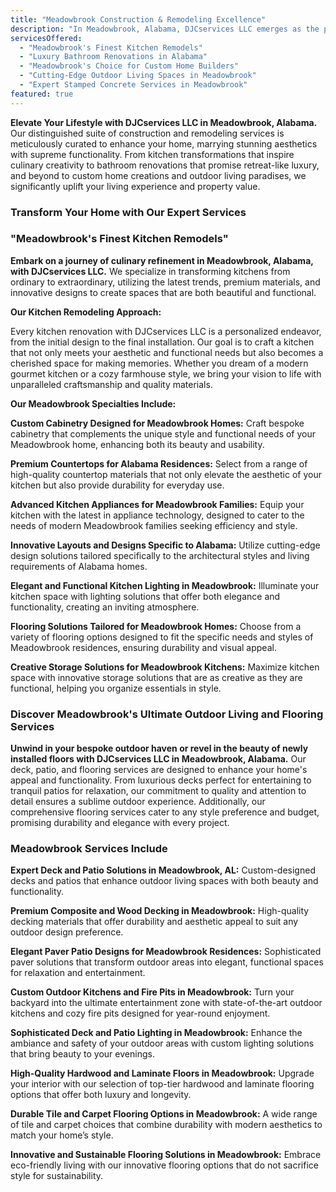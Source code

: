 ```yaml
---
title: "Meadowbrook Construction & Remodeling Excellence"
description: "In Meadowbrook, Alabama, DJCservices LLC emerges as the premier choice for transformative construction and remodeling services. Our dedication to reimagining homes with custom kitchen designs, luxurious bathroom upgrades, and innovative outdoor solutions ensures every space becomes a testament to luxury and functional beauty."
servicesOffered:
  - "Meadowbrook's Finest Kitchen Remodels"
  - "Luxury Bathroom Renovations in Alabama"
  - "Meadowbrook's Choice for Custom Home Builders"
  - "Cutting-Edge Outdoor Living Spaces in Meadowbrook"
  - "Expert Stamped Concrete Services in Meadowbrook"
featured: true
---
```


**Elevate Your Lifestyle with DJCservices LLC in Meadowbrook, Alabama.** Our distinguished suite of construction and remodeling services is meticulously curated to enhance your home, marrying stunning aesthetics with supreme functionality. From kitchen transformations that inspire culinary creativity to bathroom renovations that promise retreat-like luxury, and beyond to custom home creations and outdoor living paradises, we significantly uplift your living experience and property value.

### Transform Your Home with Our Expert Services

### "Meadowbrook's Finest Kitchen Remodels"

**Embark on a journey of culinary refinement in Meadowbrook, Alabama, with DJCservices LLC.** We specialize in transforming kitchens from ordinary to extraordinary, utilizing the latest trends, premium materials, and innovative designs to create spaces that are both beautiful and functional.

**Our Kitchen Remodeling Approach:**

Every kitchen renovation with DJCservices LLC is a personalized endeavor, from the initial design to the final installation. Our goal is to craft a kitchen that not only meets your aesthetic and functional needs but also becomes a cherished space for making memories. Whether you dream of a modern gourmet kitchen or a cozy farmhouse style, we bring your vision to life with unparalleled craftsmanship and quality materials.

**Our Meadowbrook Specialties Include:**

**Custom Cabinetry Designed for Meadowbrook Homes:** Craft bespoke cabinetry that complements the unique style and functional needs of your Meadowbrook home, enhancing both its beauty and usability.

**Premium Countertops for Alabama Residences:** Select from a range of high-quality countertop materials that not only elevate the aesthetic of your kitchen but also provide durability for everyday use.

**Advanced Kitchen Appliances for Meadowbrook Families:** Equip your kitchen with the latest in appliance technology, designed to cater to the needs of modern Meadowbrook families seeking efficiency and style.

**Innovative Layouts and Designs Specific to Alabama:** Utilize cutting-edge design solutions tailored specifically to the architectural styles and living requirements of Alabama homes.

**Elegant and Functional Kitchen Lighting in Meadowbrook:** Illuminate your kitchen space with lighting solutions that offer both elegance and functionality, creating an inviting atmosphere.

**Flooring Solutions Tailored for Meadowbrook Homes:** Choose from a variety of flooring options designed to fit the specific needs and styles of Meadowbrook residences, ensuring durability and visual appeal.

**Creative Storage Solutions for Meadowbrook Kitchens:** Maximize kitchen space with innovative storage solutions that are as creative as they are functional, helping you organize essentials in style.

### Discover Meadowbrook's Ultimate Outdoor Living and Flooring Services

**Unwind in your bespoke outdoor haven or revel in the beauty of newly installed floors with DJCservices LLC in Meadowbrook, Alabama.** Our deck, patio, and flooring services are designed to enhance your home's appeal and functionality. From luxurious decks perfect for entertaining to tranquil patios for relaxation, our commitment to quality and attention to detail ensures a sublime outdoor experience. Additionally, our comprehensive flooring services cater to any style preference and budget, promising durability and elegance with every project.

### Meadowbrook Services Include

**Expert Deck and Patio Solutions in Meadowbrook, AL:** Custom-designed decks and patios that enhance outdoor living spaces with both beauty and functionality.

**Premium Composite and Wood Decking in Meadowbrook:** High-quality decking materials that offer durability and aesthetic appeal to suit any outdoor design preference.

**Elegant Paver Patio Designs for Meadowbrook Residences:** Sophisticated paver solutions that transform outdoor areas into elegant, functional spaces for relaxation and entertainment.

**Custom Outdoor Kitchens and Fire Pits in Meadowbrook:** Turn your backyard into the ultimate entertainment zone with state-of-the-art outdoor kitchens and cozy fire pits designed for year-round enjoyment.

**Sophisticated Deck and Patio Lighting in Meadowbrook:** Enhance the ambiance and safety of your outdoor areas with custom lighting solutions that bring beauty to your evenings.

**High-Quality Hardwood and Laminate Floors in Meadowbrook:** Upgrade your interior with our selection of top-tier hardwood and laminate flooring options that offer both luxury and longevity.

**Durable Tile and Carpet Flooring Options in Meadowbrook:** A wide range of tile and carpet choices that combine durability with modern aesthetics to match your home’s style.

**Innovative and Sustainable Flooring Solutions in Meadowbrook:** Embrace eco-friendly living with our innovative flooring options that do not sacrifice style for sustainability.